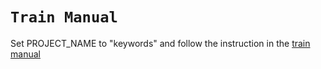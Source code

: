 # `Train Manual`

Set PROJECT_NAME to "keywords" and follow the instruction in the [train manual](https://github.com/AirPR/ml-mesh/tree/develop/manuals/projects/01_train.md)
